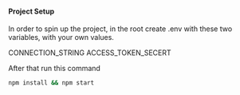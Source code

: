 
#### Project Setup

In order to spin up the project, in the root create .env with these two variables, with your own values.

CONNECTION_STRING
ACCESS_TOKEN_SECERT

After that run this command

```bash
npm install && npm start
